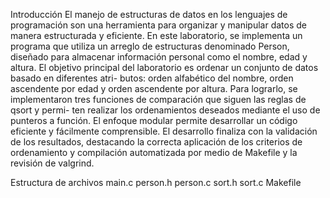 Introducción
El manejo de estructuras de datos en los lenguajes de programación son una herramienta para
organizar y manipular datos de manera estructurada y eficiente. En este laboratorio, se implementa
un programa que utiliza un arreglo de estructuras denominado Person, diseñado para almacenar
información personal como el nombre, edad y altura.
El objetivo principal del laboratorio es ordenar un conjunto de datos basado en diferentes atri-
butos: orden alfabético del nombre, orden ascendente por edad y orden ascendente por altura. Para
lograrlo, se implementaron tres funciones de comparación que siguen las reglas de qsort y permi-
ten realizar los ordenamientos deseados mediante el uso de punteros a función. El enfoque modular
permite desarrollar un código eficiente y fácilmente comprensible.
El desarrollo finaliza con la validación de los resultados, destacando la correcta aplicación de
los criterios de ordenamiento y compilación automatizada por medio de Makefile y la revisión de
valgrind.

Estructura de archivos
main.c
person.h
person.c
sort.h
sort.c
Makefile
